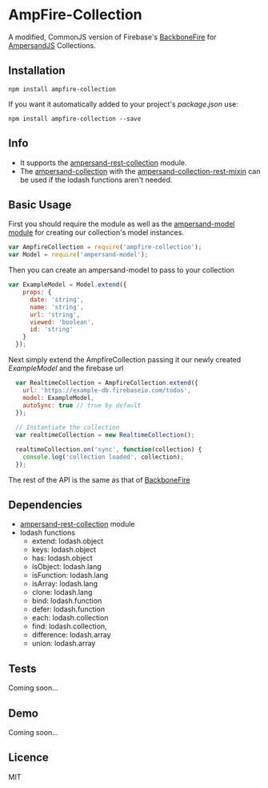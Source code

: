 # AmpFire-Collection
A modified, CommonJS version of Firebase's [BackboneFire](https://github.com/firebase/backbonefire) for [AmpersandJS](http://ampersandjs.com/) Collections.

## Installation
```
npm install ampfire-collection
```
If you want it automatically added to your project's *package.json* use:
```
npm install ampfire-collection --save
```

## Info
- It supports the [ampersand-rest-collection](https://github.com/ampersandjs/ampersand-rest-collection) module.
- The [ampersand-collection](https://github.com/ampersandjs/ampersand-collection) with the [ampersand-collection-rest-mixin](https://github.com/ampersandjs/ampersand-collection-rest-mixin) can be used if the lodash functions aren't needed.

## Basic Usage
First you should require the module as well as the [ampersand-model module](https://github.com/AmpersandJS/ampersand-model) for creating our collection's model instances.
``` javascript
var AmpfireCollection = require('ampfire-collection');
var Model = require('ampersand-model');
```
Then you can create an ampersand-model to pass to your collection
```javascript
var ExampleModel = Model.extend({
    props: {
      date: 'string',
      name: 'string',
      url: 'string',
      viewed: 'boolean',
      id: 'string'
    }
  });
```
Next simply extend the AmpfireCollection passing it our newly created *ExampleModel* and the firebase url
```javascript
  var RealtimeCollection = AmpfireCollection.extend({
    url: 'https://example-db.firebaseio.com/todos',
    model: ExampleModel,
    autoSync: true // true by default
  });
 
  // Instantiate the collection
  var realtimeCollection = new RealtimeCollection();

  realtimeCollection.on('sync', function(collection) {
    console.log('collection loaded', collection);
  });
```
The rest of the API is the same as that of [BackboneFire](https://github.com/firebase/backbonefire)

## Dependencies
- [ampersand-rest-collection](https://github.com/AmpersandJS/ampersand-rest-collection) module
- lodash functions
    + extend: lodash.object
    + keys: lodash.object
    + has: lodash.object
    + isObject: lodash.lang
    + isFunction: lodash.lang
    + isArray: lodash.lang
    + clone: lodash.lang
    + bind: lodash.function
    + defer: lodash.function
    + each: lodash.collection
    + find: lodash.collection,
    + difference: lodash.array
    + union: lodash.array

## Tests
Coming soon...

## Demo
Coming soon...

## Licence
MIT
